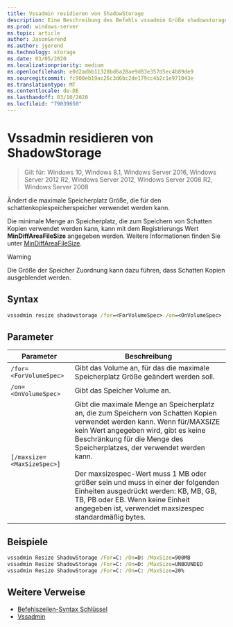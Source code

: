 ```yaml
---
title: Vssadmin residieren von ShadowStorage
description: Eine Beschreibung des Befehls vssadmin Größe shadowstorage.
ms.prod: windows-server
ms.topic: article
author: JasonGerend
ms.author: jgerend
ms.technology: storage
ms.date: 03/05/2020
ms.localizationpriority: medium
ms.openlocfilehash: e0d2adbb11320bd6a28ae9d83e357d5ec4b89de9
ms.sourcegitcommit: fc900eb19ac26c3d6bc2de179cc4b2c1e971043e
ms.translationtype: MT
ms.contentlocale: de-DE
ms.lasthandoff: 03/10/2020
ms.locfileid: "79039650"
---
```

# <a name="vssadmin-resize-shadowstorage"></a>Vssadmin residieren von ShadowStorage

>Gilt für: Windows 10, Windows 8.1, Windows Server 2016, Windows Server 2012 R2, Windows Server 2012, Windows Server 2008 R2, Windows Server 2008

Ändert die maximale Speicherplatz Größe, die für den schattenkopiespeicherspeicher verwendet werden kann.

Die minimale Menge an Speicherplatz, die zum Speichern von Schatten Kopien verwendet werden kann, kann mit dem Registrierungs Wert **MinDiffAreaFileSize** angegeben werden. Weitere Informationen finden Sie unter [MinDiffAreaFileSize](https://docs.microsoft.com/windows/win32/backup/registry-keys-for-backup-and-restore#mindiffareafilesize).

> [!WARNING]
> Die Größe der Speicher Zuordnung kann dazu führen, dass Schatten Kopien ausgeblendet werden.

## <a name="syntax"></a>Syntax

```cmd
vssadmin resize shadowstorage /for=<ForVolumeSpec> /on=<OnVolumeSpec> [/maxsize=<MaxSizeSpec>]
```

## <a name="parameters"></a>Parameter

|Parameter|Beschreibung|
|---|---|
`/for=<ForVolumeSpec>`  | Gibt das Volume an, für das die maximale Speicherplatz Größe geändert werden soll.
`/on=<OnVolumeSpec>` | Gibt das Speicher Volume an.
`[/maxsize=<MaxSizeSpec>]` |  Gibt die maximale Menge an Speicherplatz an, die zum Speichern von Schatten Kopien verwendet werden kann. Wenn für/MAXSIZE kein Wert angegeben wird, gibt es keine Beschränkung für die Menge des Speicherplatzes, der verwendet werden kann.  <br> <br> Der maxsizespec-Wert muss 1 MB oder größer sein und muss in einer der folgenden Einheiten ausgedrückt werden: KB, MB, GB, TB, PB oder EB. Wenn keine Einheit angegeben ist, verwendet maxsizespec standardmäßig bytes.

## <a name="examples"></a>Beispiele

```cmd
vssadmin Resize ShadowStorage /For=C: /On=D: /MaxSize=900MB
vssadmin Resize ShadowStorage /For=C: /On=D: /MaxSize=UNBOUNDED
vssadmin Resize ShadowStorage /For=C: /On=C: /MaxSize=20%
```

## <a name="additional-references"></a>Weitere Verweise

* [Befehlszeilen-Syntax Schlüssel](https://docs.microsoft.com/windows-server/administration/windows-commands/command-line-syntax-key)
* [Vssadmin](vssadmin.md)
